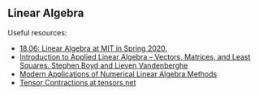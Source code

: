 ## Linear Algebra

Useful resources:

- [18.06: Linear Algebra at MIT in Spring 2020.](https://github.com/mitmath/1806)
- [Introduction to Applied Linear Algebra – Vectors, Matrices, and Least Squares. Stephen Boyd and Lieven Vandenberghe](https://web.stanford.edu/~boyd/vmls/vmls-julia-companion.pdf)
- [Modern Applications of Numerical Linear Algebra Methods](https://github.com/ivanslapnicar/GIAN-Applied-NLA-Course)
- [Tensor Contractions at tensors.net](https://www.tensors.net/j-tutorial-1)

